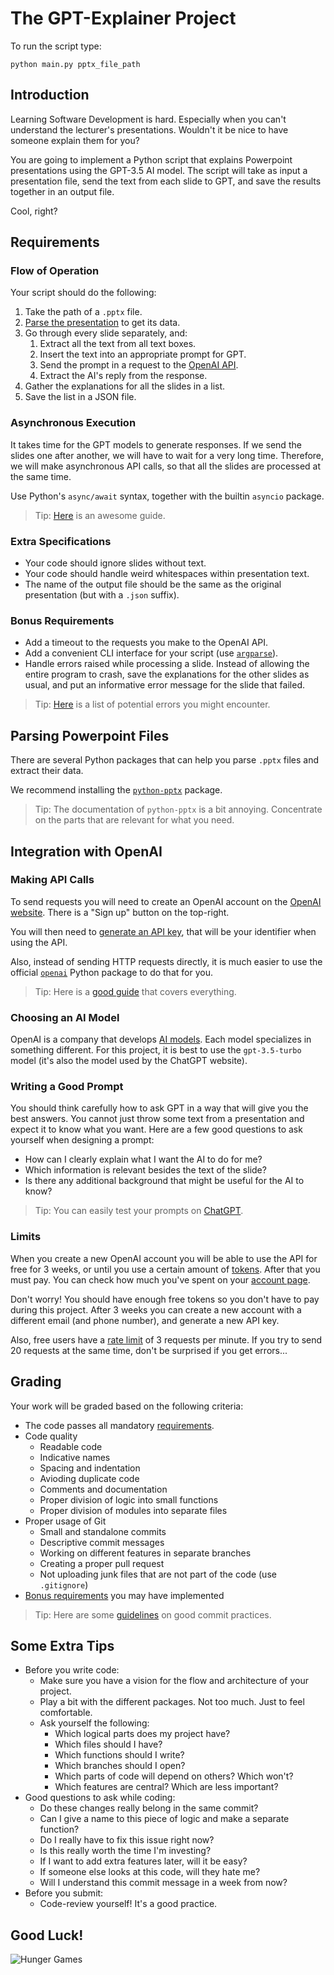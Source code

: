 # The GPT-Explainer Project

To run the script type:

`python main.py pptx_file_path`

## Introduction

Learning Software Development is hard. Especially when you can't understand the lecturer's presentations. Wouldn't it be nice to have someone explain them for you?

You are going to implement a Python script that explains Powerpoint presentations using the GPT-3.5 AI model. The script will take as input a presentation file, send the text from each slide to GPT, and save the results together in an output file.

Cool, right?

## Requirements

### Flow of Operation

Your script should do the following:

1. Take the path of a `.pptx` file.
2. [Parse the presentation](#parsing-powerpoint-files) to get its data.
3. Go through every slide separately, and:
    1. Extract all the text from all text boxes.
    2. Insert the text into an appropriate prompt for GPT.
    3. Send the prompt in a request to the [OpenAI API](#integration-with-openai).
    4. Extract the AI's reply from the response.
4. Gather the explanations for all the slides in a list.
5. Save the list in a JSON file.

### Asynchronous Execution

It takes time for the GPT models to generate responses. If we send the slides one after another, we will have to wait for a very long time. Therefore, we will make asynchronous API calls, so that all the slides are processed at the same time.

Use Python's `async/await` syntax, together with the builtin `asyncio` package.

> Tip: [Here](https://realpython.com/async-io-python/) is an awesome guide.

### Extra Specifications

-   Your code should ignore slides without text.
-   Your code should handle weird whitespaces within presentation text.
-   The name of the output file should be the same as the original presentation (but with a `.json` suffix).

### Bonus Requirements

-   Add a timeout to the requests you make to the OpenAI API.
-   Add a convenient CLI interface for your script (use [`argparse`](https://docs.python.org/3/library/argparse.html)).
-   Handle errors raised while processing a slide. Instead of allowing the entire program to crash, save the explanations for the other slides as usual, and put an informative error message for the slide that failed.

> Tip: [Here](https://platform.openai.com/docs/guides/error-codes/python-library-error-types) is a list of potential errors you might encounter.

## Parsing Powerpoint Files

There are several Python packages that can help you parse `.pptx` files and extract their data.

We recommend installing the [`python-pptx`](https://pypi.org/project/python-pptx/) package.

> Tip: The documentation of `python-pptx` is a bit annoying. Concentrate on the parts that are relevant for what you need.

## Integration with OpenAI

### Making API Calls

To send requests you will need to create an OpenAI account on the [OpenAI website](https://platform.openai.com/overview). There is a "Sign up" button on the top-right.

You will then need to [generate an API key](https://platform.openai.com/account/api-keys), that will be your identifier when using the API.

Also, instead of sending HTTP requests directly, it is much easier to use the official [`openai`](https://pypi.org/project/openai/) Python package to do that for you.

> Tip: Here is a [good guide](https://medium.com/geekculture/a-simple-guide-to-chatgpt-api-with-python-c147985ae28) that covers everything.

### Choosing an AI Model

OpenAI is a company that develops [AI models](https://platform.openai.com/docs/models/overview). Each model specializes in something different. For this project, it is best to use the `gpt-3.5-turbo` model (it's also the model used by the ChatGPT website).

### Writing a Good Prompt

You should think carefully how to ask GPT in a way that will give you the best answers. You cannot just throw some text from a presentation and expect it to know what you want. Here are a few good questions to ask yourself when designing a prompt:

-   How can I clearly explain what I want the AI to do for me?
-   Which information is relevant besides the text of the slide?
-   Is there any additional background that might be useful for the AI to know?

> Tip: You can easily test your prompts on [ChatGPT](https://chat.openai.com/).

### Limits

When you create a new OpenAI account you will be able to use the API for free for 3 weeks, or until you use a certain amount of [tokens](https://platform.openai.com/docs/introduction/tokens). After that you must pay. You can check how much you've spent on your [account page](https://platform.openai.com/account/usage).

Don't worry! You should have enough free tokens so you don't have to pay during this project. After 3 weeks you can create a new account with a different email (and phone number), and generate a new API key.

Also, free users have a [rate limit](https://platform.openai.com/account/rate-limits) of 3 requests per minute. If you try to send 20 requests at the same time, don't be surprised if you get errors...

## Grading

Your work will be graded based on the following criteria:

-   The code passes all mandatory [requirements](#technical-requirements).
-   Code quality
    -   Readable code
    -   Indicative names
    -   Spacing and indentation
    -   Avioding duplicate code
    -   Comments and documentation
    -   Proper division of logic into small functions
    -   Proper division of modules into separate files
-   Proper usage of Git
    -   Small and standalone commits
    -   Descriptive commit messages
    -   Working on different features in separate branches
    -   Creating a proper pull request
    -   Not uploading junk files that are not part of the code (use `.gitignore`)
-   [Bonus requirements](#bonus-requirements) you may have implemented

> Tip: Here are some [guidelines](https://gist.github.com/luismts/495d982e8c5b1a0ced4a57cf3d93cf60) on good commit practices.

## Some Extra Tips

-   Before you write code:
    -   Make sure you have a vision for the flow and architecture of your project.
    -   Play a bit with the different packages. Not too much. Just to feel comfortable.
    -   Ask yourself the following:
        -   Which logical parts does my project have?
        -   Which files should I have?
        -   Which functions should I write?
        -   Which branches should I open?
        -   Which parts of code will depend on others? Which won't?
        -   Which features are central? Which are less important?
-   Good questions to ask while coding:
    -   Do these changes really belong in the same commit?
    -   Can I give a name to this piece of logic and make a separate function?
    -   Do I really have to fix this issue right now?
    -   Is this really worth the time I'm investing?
    -   If I want to add extra features later, will it be easy?
    -   If someone else looks at this code, will they hate me?
    -   Will I understand this commit message in a week from now?
-   Before you submit:
    -   Code-review yourself! It's a good practice.

## Good Luck!

![Hunger Games](https://img.memegenerator.net/instances/47706789.jpg)
